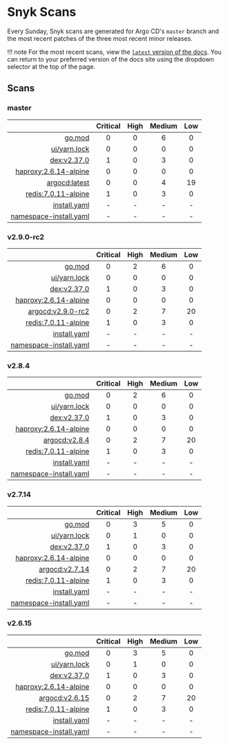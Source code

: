 # Snyk Scans

Every Sunday, Snyk scans are generated for Argo CD's `master` branch and the most recent patches of the three most
recent minor releases.

!!! note
    For the most recent scans, view the [`latest` version of the docs](https://argo-cd.readthedocs.io/en/latest/snyk/).
    You can return to your preferred version of the docs site using the dropdown selector at the top of the page.

## Scans

### master

|    | Critical | High | Medium | Low |
|---:|:--------:|:----:|:------:|:---:|
| [go.mod](master/argocd-test.html) | 0 | 0 | 6 | 0 |
| [ui/yarn.lock](master/argocd-test.html) | 0 | 0 | 0 | 0 |
| [dex:v2.37.0](master/ghcr.io_dexidp_dex_v2.37.0.html) | 1 | 0 | 3 | 0 |
| [haproxy:2.6.14-alpine](master/haproxy_2.6.14-alpine.html) | 0 | 0 | 0 | 0 |
| [argocd:latest](master/quay.io_argoproj_argocd_latest.html) | 0 | 0 | 4 | 19 |
| [redis:7.0.11-alpine](master/redis_7.0.11-alpine.html) | 1 | 0 | 3 | 0 |
| [install.yaml](master/argocd-iac-install.html) | - | - | - | - |
| [namespace-install.yaml](master/argocd-iac-namespace-install.html) | - | - | - | - |

### v2.9.0-rc2

|    | Critical | High | Medium | Low |
|---:|:--------:|:----:|:------:|:---:|
| [go.mod](v2.9.0-rc2/argocd-test.html) | 0 | 2 | 6 | 0 |
| [ui/yarn.lock](v2.9.0-rc2/argocd-test.html) | 0 | 0 | 0 | 0 |
| [dex:v2.37.0](v2.9.0-rc2/ghcr.io_dexidp_dex_v2.37.0.html) | 1 | 0 | 3 | 0 |
| [haproxy:2.6.14-alpine](v2.9.0-rc2/haproxy_2.6.14-alpine.html) | 0 | 0 | 0 | 0 |
| [argocd:v2.9.0-rc2](v2.9.0-rc2/quay.io_argoproj_argocd_v2.9.0-rc2.html) | 0 | 2 | 7 | 20 |
| [redis:7.0.11-alpine](v2.9.0-rc2/redis_7.0.11-alpine.html) | 1 | 0 | 3 | 0 |
| [install.yaml](v2.9.0-rc2/argocd-iac-install.html) | - | - | - | - |
| [namespace-install.yaml](v2.9.0-rc2/argocd-iac-namespace-install.html) | - | - | - | - |

### v2.8.4

|    | Critical | High | Medium | Low |
|---:|:--------:|:----:|:------:|:---:|
| [go.mod](v2.8.4/argocd-test.html) | 0 | 2 | 6 | 0 |
| [ui/yarn.lock](v2.8.4/argocd-test.html) | 0 | 0 | 0 | 0 |
| [dex:v2.37.0](v2.8.4/ghcr.io_dexidp_dex_v2.37.0.html) | 1 | 0 | 3 | 0 |
| [haproxy:2.6.14-alpine](v2.8.4/haproxy_2.6.14-alpine.html) | 0 | 0 | 0 | 0 |
| [argocd:v2.8.4](v2.8.4/quay.io_argoproj_argocd_v2.8.4.html) | 0 | 2 | 7 | 20 |
| [redis:7.0.11-alpine](v2.8.4/redis_7.0.11-alpine.html) | 1 | 0 | 3 | 0 |
| [install.yaml](v2.8.4/argocd-iac-install.html) | - | - | - | - |
| [namespace-install.yaml](v2.8.4/argocd-iac-namespace-install.html) | - | - | - | - |

### v2.7.14

|    | Critical | High | Medium | Low |
|---:|:--------:|:----:|:------:|:---:|
| [go.mod](v2.7.14/argocd-test.html) | 0 | 3 | 5 | 0 |
| [ui/yarn.lock](v2.7.14/argocd-test.html) | 0 | 1 | 0 | 0 |
| [dex:v2.37.0](v2.7.14/ghcr.io_dexidp_dex_v2.37.0.html) | 1 | 0 | 3 | 0 |
| [haproxy:2.6.14-alpine](v2.7.14/haproxy_2.6.14-alpine.html) | 0 | 0 | 0 | 0 |
| [argocd:v2.7.14](v2.7.14/quay.io_argoproj_argocd_v2.7.14.html) | 0 | 2 | 7 | 20 |
| [redis:7.0.11-alpine](v2.7.14/redis_7.0.11-alpine.html) | 1 | 0 | 3 | 0 |
| [install.yaml](v2.7.14/argocd-iac-install.html) | - | - | - | - |
| [namespace-install.yaml](v2.7.14/argocd-iac-namespace-install.html) | - | - | - | - |

### v2.6.15

|    | Critical | High | Medium | Low |
|---:|:--------:|:----:|:------:|:---:|
| [go.mod](v2.6.15/argocd-test.html) | 0 | 3 | 5 | 0 |
| [ui/yarn.lock](v2.6.15/argocd-test.html) | 0 | 1 | 0 | 0 |
| [dex:v2.37.0](v2.6.15/ghcr.io_dexidp_dex_v2.37.0.html) | 1 | 0 | 3 | 0 |
| [haproxy:2.6.14-alpine](v2.6.15/haproxy_2.6.14-alpine.html) | 0 | 0 | 0 | 0 |
| [argocd:v2.6.15](v2.6.15/quay.io_argoproj_argocd_v2.6.15.html) | 0 | 2 | 7 | 20 |
| [redis:7.0.11-alpine](v2.6.15/redis_7.0.11-alpine.html) | 1 | 0 | 3 | 0 |
| [install.yaml](v2.6.15/argocd-iac-install.html) | - | - | - | - |
| [namespace-install.yaml](v2.6.15/argocd-iac-namespace-install.html) | - | - | - | - |
